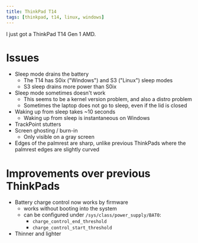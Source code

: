 ```yaml
---
title: ThinkPad T14
tags: [thinkpad, t14, linux, windows]
---
```


I just got a ThinkPad T14 Gen 1 AMD.

<!-- truncate -->

# Issues

- Sleep mode drains the battery
    - The T14 has S0ix ("Windows") and S3 ("Linux") sleep modes
    - S3 sleep drains more power than S0ix
- Sleep mode sometimes doesn't work
    - This seems to be a kernel version problem, and also a distro problem
    - Sometimes the laptop does not go to sleep, even if the lid is closed
- Waking up from sleep takes ~10 seconds
    - Waking up from sleep is instantaneous on Windows 
- TrackPoint stutters
- Screen ghosting / burn-in
    - Only visible on a gray screen
- Edges of the palmrest are sharp, unlike previous ThinkPads where the palmrest edges are slightly curved

# Improvements over previous ThinkPads

- Battery charge control now works by firmware
    - works without booting into the system
    - can be configured under `/sys/class/power_supply/BAT0`:
        - `charge_control_end_threshold`
        - `charge_control_start_threshold`
- Thinner and lighter

